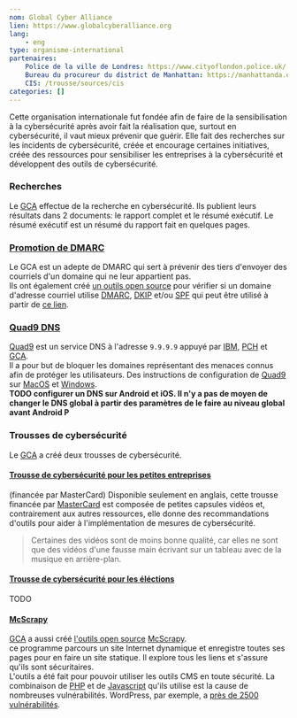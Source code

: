 ```yaml
---
nom: Global Cyber Alliance
lien: https://www.globalcyberalliance.org
lang:
    - eng
type: organisme-international
partenaires:
    Police de la ville de Londres: https://www.cityoflondon.police.uk/
    Bureau du procureur du district de Manhattan: https://manhattanda.org
    CIS: /trousse/sources/cis
categories: []
---
```

Cette organisation internationale fut fondée afin de faire de la sensibilisation à la cybersécurité après avoir fait la réalisation que, surtout en cybersécurité, il vaut mieux prévenir que guérir. Elle fait des recherches sur les incidents de cybersécurité, créée et encourage certaines initiatives, créée des ressources pour sensibiliser les entreprises à la cybersécurité et développent des outils de cybersécurité.

### Recherches
Le [GCA] effectue de la recherche en cybersécurité. Ils publient leurs résultats dans 2 documents: le rapport complet et le résumé exécutif. Le résumé exécutif est un résumé du rapport fait en quelques pages.

### [Promotion de DMARC](https://www.globalcyberalliance.org/dmarc/)
Le GCA est un adepte de DMARC qui sert à prévenir des tiers d'envoyer des courriels d'un domaine qui ne leur appartient pas.  
Ils ont également créé [un outils open source](https://github.com/GlobalCyberAlliance/GCADMARCRiskScanner) pour vérifier si un domaine d'adresse courriel utilise [DMARC](https://dmarc.org/), [DKIP](http://www.dkim.org/) et/ou [SPF](https://tools.ietf.org/html/rfc7208) qui peut être utilisé à partir de [ce lien](https://dmarcguide.globalcyberalliance.org/).

### [Quad9 DNS](https://www.globalcyberalliance.org/quad9/)
[Quad9](https://quad9.net/) est un service DNS à l'adresse `9.9.9.9` appuyé par [IBM](https://www.ibm.com), [PCH](https://www.pch.net/) et [GCA].  
Il a pour but de bloquer les domaines représentant des menaces connus afin de protéger les utilisateurs.
Des instructions de configuration de [Quad9](https://quad9.net/) sur [MacOS](https://quad9.net/apple/) et [Windows](https://quad9.net/microsoft/).  
**TODO configurer un DNS sur Android et iOS. Il n'y a pas de moyen de changer le DNS global à partir des paramètres de le faire au niveau global avant Android P**

### Trousses de cybersécurité
Le [GCA] a créé deux trousses de cybersécurité.

#### [Trousse de cybersécurité pour les petites entreprises](https://gcatoolkit.org/smallbusiness/)
(financée par MasterCard)
Disponible seulement en anglais, cette trousse financée par [MasterCard](https://www.mastercard.ca) est composée de petites capsules vidéos et, contrairement aux autres ressources, elle donne des recommandations d'outils pour aider à l'implémentation de mesures de cybersécurité.  
> Certaines des vidéos sont de moins bonne qualité, car elles ne sont que des vidéos d'une fausse main écrivant sur un tableau avec de la musique en arrière-plan.

#### [Trousse de cybersécurité pour les éléctions](https://gcatoolkit.org/elections/)
TODO

#### [McScrapy]
[GCA] a aussi créé [l'outils open source](https://github.com/GlobalCyberAlliance/GCAMcScrapy) [McScrapy].  
ce programme parcours un site Internet dynamique et enregistre toutes ses pages pour en faire un site statique. Il explore tous les liens et s'assure qu'ils sont sécuritaires.  
L'outils a été fait pour pouvoir utiliser les outils CMS en toute sécurité. La combinaison de [PHP](https://php.net/) et de [Javascript](https://www.ecma-international.org/publications/standards/Ecma-262.htm) qu'ils utilise est la cause de nombreuses vulnérabilités. WordPress, par exemple, a [près de 2500 vulnérabilités](https://wpvulndb.com/statistics).  

[GCA]: https://www.globalcyberalliance.org
[McScrapy]: https://www.globalcyberalliance.org/mcscrapy/
